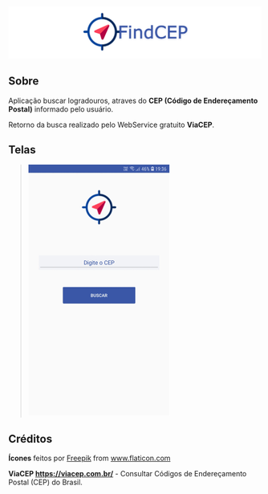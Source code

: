 ![](https://github.com/Bxstars/FindCEP/blob/master/TelasApp/Banner.PNG)

## Sobre

Aplicação buscar logradouros, atraves do **CEP (Código de Endereçamento Postal)** informado pelo usuário.

Retorno da busca realizado pelo WebService gratuito **ViaCEP**.

## Telas

> ![](https://github.com/Bxstars/FindCEP/blob/master/TelasApp/FindCEP.gif)

## Créditos

**Ícones** feitos por <a href="http://www.freepik.com/" title="Freepik">Freepik</a> from <a href="https://www.flaticon.com/br/" title="Flaticon">www.flaticon.com</a>

**ViaCEP https://viacep.com.br/** - Consultar Códigos de Endereçamento Postal (CEP) do Brasil.
